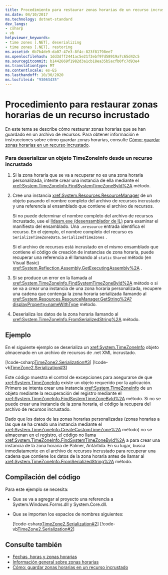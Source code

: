 ```yaml
---
title: Procedimiento para restaurar zonas horarias de un recurso incrustado
ms.date: 04/10/2017
ms.technology: dotnet-standard
dev_langs:
- csharp
- vb
helpviewer_keywords:
- time zones [.NET], deserializing
- time zones [.NET], restoring
ms.assetid: 6b7b4de9-da07-47e3-8f4c-823f81798ee7
ms.openlocfilehash: 1dd3dff2441ac5e21f3ebf97d58919a7c65d42c5
ms.sourcegitcommit: b1442669f1982d3a1cb18ea35b5acfb0fc7d93e4
ms.translationtype: MT
ms.contentlocale: es-ES
ms.lasthandoff: 10/30/2020
ms.locfileid: "93063435"
---
```

# <a name="how-to-restore-time-zones-from-an-embedded-resource"></a>Procedimiento para restaurar zonas horarias de un recurso incrustado

En este tema se describe cómo restaurar zonas horarias que se han guardado en un archivo de recursos. Para obtener información e instrucciones sobre cómo guardar zonas horarias, consulte [Cómo: guardar zonas horarias en un recurso incrustado](save-time-zones-to-an-embedded-resource.md).

### <a name="to-deserialize-a-timezoneinfo-object-from-an-embedded-resource"></a>Para deserializar un objeto TimeZoneInfo desde un recurso incrustado

1. Si la zona horaria que se va a recuperar no es una zona horaria personalizada, intente crear una instancia de ella mediante el <xref:System.TimeZoneInfo.FindSystemTimeZoneById%2A> método.

2. Cree una instancia <xref:System.Resources.ResourceManager> de un objeto pasando el nombre completo del archivo de recursos incrustado y una referencia al ensamblado que contiene el archivo de recursos.

   Si no puede determinar el nombre completo del archivo de recursos incrustado, use el [Ildasm.exe (desensamblador de IL)](../../framework/tools/ildasm-exe-il-disassembler.md) para examinar el manifiesto del ensamblado. Una `.mresource` entrada identifica el recurso. En el ejemplo, el nombre completo del recurso es `SerializeTimeZoneData.SerializedTimeZones` .

   Si el archivo de recursos está incrustado en el mismo ensamblado que contiene el código de creación de instancias de zona horaria, puede recuperar una referencia a él llamando al `static` `Shared` método (en Visual Basic) <xref:System.Reflection.Assembly.GetExecutingAssembly%2A> .

3. Si se produce un error en la llamada al <xref:System.TimeZoneInfo.FindSystemTimeZoneById%2A> método o si se va a crear una instancia de una zona horaria personalizada, recupere una cadena que contenga la zona horaria serializada llamando al <xref:System.Resources.ResourceManager.GetString%2A?displayProperty=nameWithType> método.

4. Deserializa los datos de la zona horaria llamando al <xref:System.TimeZoneInfo.FromSerializedString%2A> método.

## <a name="example"></a>Ejemplo

En el siguiente ejemplo se deserializa un <xref:System.TimeZoneInfo> objeto almacenado en un archivo de recursos de .net XML incrustado.

[!code-csharp[TimeZone2.Serialization#3](../../../samples/snippets/csharp/VS_Snippets_CLR/TimeZone2.Serialization/cs/SerializeTimeZoneData.cs#3)]
[!code-vb[TimeZone2.Serialization#3](../../../samples/snippets/visualbasic/VS_Snippets_CLR/TimeZone2.Serialization/vb/SerializeTimeZoneData.vb#3)]

Este código muestra el control de excepciones para asegurarse de que <xref:System.TimeZoneInfo> existe un objeto requerido por la aplicación. Primero se intenta crear una instancia <xref:System.TimeZoneInfo> de un objeto mediante la recuperación del registro mediante el <xref:System.TimeZoneInfo.FindSystemTimeZoneById%2A> método. Si no se puede crear una instancia de la zona horaria, el código la recupera del archivo de recursos incrustado.

Dado que los datos de las zonas horarias personalizadas (zonas horarias a las que se ha creado una instancia mediante el <xref:System.TimeZoneInfo.CreateCustomTimeZone%2A> método) no se almacenan en el registro, el código no llama <xref:System.TimeZoneInfo.FindSystemTimeZoneById%2A> a para crear una instancia de la zona horaria de Palmer, Antártida. En su lugar, busca inmediatamente en el archivo de recursos incrustado para recuperar una cadena que contiene los datos de la zona horaria antes de llamar al <xref:System.TimeZoneInfo.FromSerializedString%2A> método.

## <a name="compiling-the-code"></a>Compilación del código

Para este ejemplo se necesita:

- Que se va a agregar al proyecto una referencia a System.Windows.Forms.dll y System.Core.dll.

- Que se importen los espacios de nombres siguientes:

  [!code-csharp[TimeZone2.Serialization#2](../../../samples/snippets/csharp/VS_Snippets_CLR/TimeZone2.Serialization/cs/SerializeTimeZoneData.cs#2)]
  [!code-vb[TimeZone2.Serialization#2](../../../samples/snippets/visualbasic/VS_Snippets_CLR/TimeZone2.Serialization/vb/SerializeTimeZoneData.vb#2)]

## <a name="see-also"></a>Consulte también

- [Fechas, horas y zonas horarias](index.md)
- [Información general sobre zonas horarias](time-zone-overview.md)
- [Cómo: guardar zonas horarias en un recurso incrustado](save-time-zones-to-an-embedded-resource.md)
